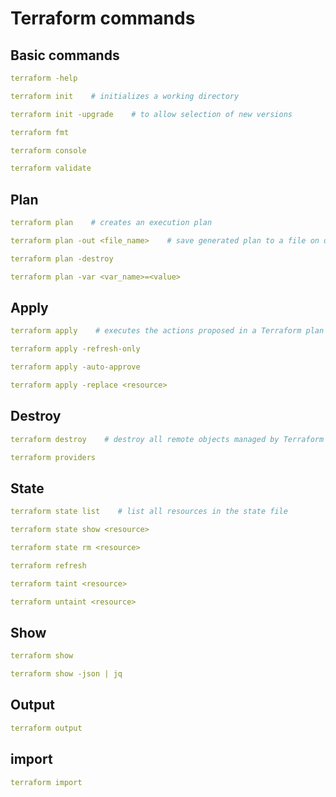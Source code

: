# Terraform commands

## Basic commands
```yaml
terraform -help
```

```yaml
terraform init    # initializes a working directory
```

```yaml
terraform init -upgrade    # to allow selection of new versions
```

```yaml
terraform fmt
```

```yaml
terraform console
```

```yaml
terraform validate
```

## Plan
```yaml
terraform plan    # creates an execution plan
```

```yaml
terraform plan -out <file_name>    # save generated plan to a file on disk
```

```yaml
terraform plan -destroy
```

```yaml
terraform plan -var <var_name>=<value>
```

## Apply
```yaml
terraform apply    # executes the actions proposed in a Terraform plan
```

```yaml
terraform apply -refresh-only
```

```yaml
terraform apply -auto-approve
```

```yaml
terraform apply -replace <resource>
```

## Destroy
```yaml
terraform destroy    # destroy all remote objects managed by Terraform configuration
```

```yaml
terraform providers
```

## State
```yaml
terraform state list    # list all resources in the state file
```

```yaml
terraform state show <resource>
```

```yaml
terraform state rm <resource>
```

```yaml
terraform refresh
```

```yaml
terraform taint <resource>
```

```yaml
terraform untaint <resource>
```

## Show
```yaml
terraform show
```

```yaml
terraform show -json | jq
```

## Output
```yaml
terraform output
```

## import
```yaml
terraform import
```
